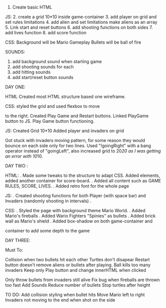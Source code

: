 1. Create basic HTML 

JS:
2. create a grid 10*10 inside game-container
3. add player on grid and set rules 
limitations
4. add alien and set limitations
make aliens as an array
5. Link start and reset buttons
6. add shooting functions on both sides
7. add lives function
8. add score function




CSS: 
Background will be Mario Gameplay
Bullets will be ball of fire



SOUNDS:
1. add background sound when starting game
2. add shooting sounds for each
4. add hitting sounds
3. add start/reset button sounds


DAY ONE:

HTML 
Created most HTML structure based one wireframe.

CSS:
styled the grid and used flexbox to move <aside> to the right.
Created Play Game and Restart buttons. Linked PlayGame button to JS. Play Game button functioning.

JS:
Created Grid 10*10
Added player and invaders on grid

Got stuck with invaders moving pattern, for some reason they would bounce on each side only for two lines.
Used "!goingRight" with a bang operator instead of "goingLeft", also increased grid to 20*20 as I was getting an error with 10*10.



DAY TWO :

HTML:
. Made some tweaks to the structure to adapt CSS. Added <span> elements, added another container for score-board.
. Added all content such as GAME RULES, SCORE, LIVES.
. Added retro font for the whole page

JS:
. Created shooting functions for both Player (with space bar) and Invaders (randomly shooting in intervals)
. 


CSS:
. Styled the page with background theme Mario World.
. Added Mario's fireballs
. Added Wario Fighters "Spinies" as bullets
. Added brick wall as Mario's shield
. Added box-shadow on both game-container and <aside> container to add some depth to the game

DAY THREE:

Must To:
<!-- Collision when bullet hits brick wall -->
<!-- Add lives to JS -->
<!-- Add Game Over to the Screen -->
<!-- Remove turtles when I win -->
<!-- Fighters moving right -->
<!-- Remove bullets when I win -->
<!-- Play button click multiple times -->
Collision when two bullets hit each other
Turtles don't disapear
Restart button doesn't remove aliens or bullets after playing.
Ball kills too many invaders
Keep only Play button and change innerHTML when clicked

Only throw bullets from invaders still alive
Fix bug when fireballs are thrown too fast
Add Sounds
Reduce number of bullets
Stop turtles after height

TO DO:
Add collision styling when bullet hits
Move Mario left to right
Invaders not moving to the end when shot on the side